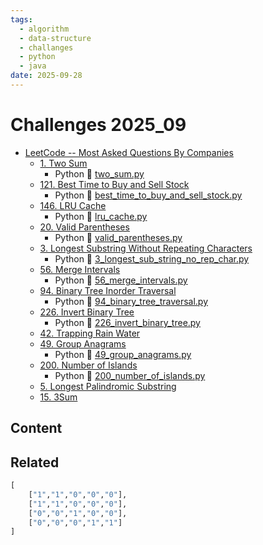 ```yaml
---
tags:
  - algorithm
  - data-structure
  - challanges
  - python
  - java
date: 2025-09-28
---
```

Challenges 2025_09
==================

* [LeetCode -- Most Asked Questions By Companies](https://nikhilm25.github.io/RelevantLeetcode/)
  * [1. Two Sum](https://leetcode.com/problems/two-sum/) 
    * Python 🐍 [two_sum.py](./two_sum.py)
  * [121. Best Time to Buy and Sell Stock](https://leetcode.com/problems/best-time-to-buy-and-sell-stock/description/)
    * Python 🐍 [best_time_to_buy_and_sell_stock.py](best_time_to_buy_and_sell_stock.py)
  * [146. LRU Cache](https://leetcode.com/problems/lru-cache/description/)
    * Python 🐍 [lru_cache.py](./lru_cache.py)
  * [20. Valid Parentheses](https://leetcode.com/problems/valid-parentheses/description/)
    *  Python 🐍 [valid_parentheses.py](valid_parentheses.py)
  * [3. Longest Substring Without Repeating Characters](https://leetcode.com/problems/longest-substring-without-repeating-characters/)
    * Python 🐍 [3_longest_sub_string_no_rep_char.py](3_longest_sub_string_no_rep_char.py)
  * [56. Merge Intervals](https://leetcode.com/problems/merge-intervals/description/)
    * Python 🐍 [56_merge_intervals.py](56_merge_intervals.py)
  * [94. Binary Tree Inorder Traversal](https://leetcode.com/problems/binary-tree-inorder-traversal/)
    * Python 🐍 [94_binary_tree_traversal.py](94_binary_tree_traversal.py)
  * [226. Invert Binary Tree](https://leetcode.com/problems/invert-binary-tree/description/)
    * Python 🐍 [226_invert_binary_tree.py](226_invert_binary_tree.py)
  * [42. Trapping Rain Water](https://leetcode.com/problems/trapping-rain-water/description/)  
  * [49. Group Anagrams](https://leetcode.com/problems/group-anagrams/description/)
    * Python 🐍 [49_group_anagrams.py](49_group_anagrams.py)
  * [200. Number of Islands](https://leetcode.com/problems/number-of-islands/description/)
    * Python 🐍 [200_number_of_islands.py](200_number_of_islands.py)
  * [5. Longest Palindromic Substring](https://leetcode.com/problems/longest-palindromic-substring/description/)
  * [15. 3Sum](https://leetcode.com/problems/3sum/description/)  

Content
---------------


Related
----------------------------


```python
[
    ["1","1","0","0","0"],
    ["1","1","0","0","0"],
    ["0","0","1","0","0"],
    ["0","0","0","1","1"]
]

```